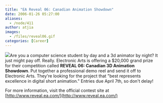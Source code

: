 ```yaml
---
title: "EA Reveal 06: Canadian Animation Showdown"
date: 2006-01-26 05:27:00
aliases:
  - /node/411
author: atjia
images:
  - /files/reveal06.gif
categories: [Career]
---
```


![](/files/reveal06.gif)Are you a computer science student by day and a 3d animator by night? It just might pay off. Really. Electronic Arts is offering a $20,000 grand prize for their competition called **REVEAL 06: Canadian 3D Animation Showdown**. Put together a professional demo reel and send it off to Electronic Arts. They're looking for the project that "best represents excellence in digital short animation." Entries due April 7th, so don't delay!

For more information, visit the official contest site at [http://www.reveal.ea.com/](http://www.reveal.ea.com/)
